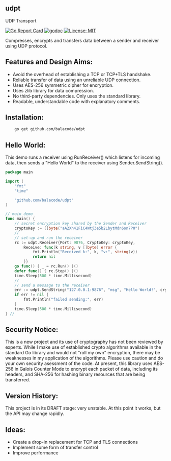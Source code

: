 ## udpt
UDP Transport

[![Go Report Card](https://goreportcard.com/badge/github.com/balacode/udpt)](https://goreportcard.com/report/github.com/balacode/udpt)
[![godoc](https://godoc.org/github.com/balacode/udpt?status.svg)](https://godoc.org/github.com/balacode/udpt)
[![License: MIT](https://img.shields.io/badge/License-MIT-blue.svg)](https://opensource.org/licenses/MIT)

Compresses, encrypts and transfers data between a sender and receiver using UDP protocol.

## Features and Design Aims:
- Avoid the overhead of establishing a TCP or TCP+TLS handshake.
- Reliable transfer of data using an unreliable UDP connection.
- Uses AES-256 symmetric cipher for encryption.
- Uses zlib library for data compression.
- No third-party dependencies. Only uses the standard library.
- Readable, understandable code with explanatory comments.

## Installation:

```bash
    go get github.com/balacode/udpt
```

## Hello World:

This demo runs a receiver using RunReceiver() which listens for incoming data,
then sends a "Hello World" to the receiver using Sender.SendString().

```go
package main

import (
    "fmt"
    "time"

    "github.com/balacode/udpt"
)

// main demo
func main() {
    // secret encryption key shared by the Sender and Receiver
    cryptoKey := []byte("aA2Xh41FiC4Wtj3e5b2LbytMdn6on7P0")
    //
    // set-up and run the receiver
    rc := udpt.Receiver{Port: 9876, CryptoKey: cryptoKey,
        Receive: func(k string, v []byte) error {
            fmt.Println("Received k:", k, "v:", string(v))
            return nil
        }}
    go func() { _ = rc.Run() }()
    defer func() { rc.Stop() }()
    time.Sleep(500 * time.Millisecond)
    //
    // send a message to the receiver
    err := udpt.SendString("127.0.0.1:9876", "msg", "Hello World!", cryptoKey)
    if err != nil {
        fmt.Println("failed sending:", err)
    }
    time.Sleep(500 * time.Millisecond)
} //                                                                        main
```

## Security Notice:
This is a new project and its use of cryptography has not been reviewed by experts. While I make use of established crypto algorithms available in the standard Go library and would not "roll my own" encryption, there may be weaknesses in my application of the algorithms. Please use caution and do your own security asessment of the code. At present, this library uses AES-256 in Galois Counter Mode to encrypt each packet of data, including its headers, and SHA-256 for hashing binary resources that are being transferred.

## Version History:
This project is in its DRAFT stage: very unstable. At this point it works, but the API may change rapidly.

## Ideas:
- Create a drop-in replacement for TCP and TLS connections
- Implement some form of transfer control
- Improve performance
